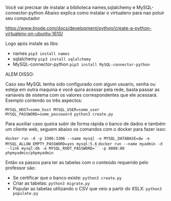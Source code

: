 Você vai precisar de instalar a biblioteca names,sqlalchemy e MySQL-connector-python
Abaixo explica como instalar o virtualenv para nao poluir seu computador

https://www.linode.com/docs/development/python/create-a-python-virtualenv-on-ubuntu-1610/

Logo após instale as libs:
* names `pip3 install names`
* sqlalchemy `pip3 install sqlalchemy`
* MySQL-connector-python `pip3 install MySQL-connector-python`

ALEM DISSO:

Caso seu MySQL tenha sido configurado com algum usuario, senha ou esteja em outra maquina e você quira acessar pela rede, basta passar as variaveis de sistema com os valores correspondentes que ele acessará. Exemplo contendo os três aspectos:

`MYSQL_HOST=some_host MYSQL_USER=some_user MYSQL_PASSWORD=some_passoword python3 create.py`

Para auxiliar caso queira subir de forma rápida o banco de dados e também um cliente web, seguem abaixo os comandos com o docker para fazer isso:

`docker run -d -p 3306:3306 --name mysql -e MYSQL_DATABASE=dw -e MYSQL_ALLOW_EMPTY_PASSWORD=yes mysql:5.6`
`docker run --name myadmin -d --link mysql:db -e MYSQL_ROOT_PASSWORD=`` -p 8080:80 phpmyadmin/phpmyadmin`

Então os passos para ter as tabelas com o conteúdo requerido pelo professor são:

* Se certificar que o banco existe: `python3 create.py`
* Criar as tabelas: `python3 migrate.py`
* Popular as tabelas utilizando o CSV que veio a partir do XSLX: `python3 populate.py`
